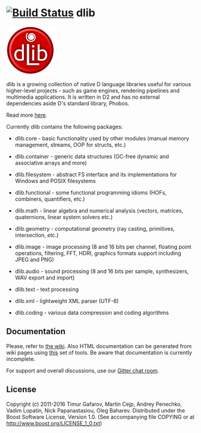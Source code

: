 [![Build Status](https://travis-ci.org/gecko0307/dlib.svg?branch=master)](https://travis-ci.org/gecko0307/dlib)
dlib
====
[![dlib-logo.png](/logo/dlib-logo.png)](/logo/dlib-logo.png)

dlib is a growing collection of native D language libraries useful for various higher-level projects - such as game engines, rendering pipelines and multimedia applications. It is written in D2 and has no external dependencies aside D's standard library, Phobos.

Read more [here](https://github.com/gecko0307/dlib/wiki).

Currently dlib contains the following packages:

* dlib.core - basic functionality used by other modules (manual memory management, streams, OOP for structs, etc.)

* dlib.container - generic data structures (GC-free dynamic and associative arrays and more)

* dlib.filesystem - abstract FS interface and its implementations for Windows and POSIX filesystems

* dlib.functional - some functional programming idioms (HOFs, combiners, quantifiers, etc.)

* dlib.math - linear algebra and numerical analysis (vectors, matrices, quaternions, linear system solvers etc.)

* dlib.geometry - computational geometry (ray casting, primitives, intersection, etc.)

* dlib.image - image processing (8 and 16 bits per channel, floating point operations, filtering, FFT, HDRI, graphics formats support including JPEG and PNG)

* dlib.audio - sound processing (8 and 16 bits per sample, synthesizers, WAV export and import)

* dlib.text - text processing

* dlib.xml - lightweight XML parser (UTF-8)

* dlib.coding - various data compression and coding algorithms

Documentation
-------------
Please, refer to [the wiki](https://github.com/gecko0307/dlib/wiki). Also HTML documentation can be generated from wiki pages using [this](https://github.com/gecko0307/dlib/tree/master/gendoc) set of tools. Be aware that documentation is currently incomplete.

For support and overall discussions, use our [Gitter chat room](https://gitter.im/gecko0307/dlib).

License
-------
Copyright (c) 2011-2016 Timur Gafarov, Martin Cejp, Andrey Penechko, Vadim Lopatin, Nick Papanastasiou, Oleg Baharev. Distributed under the Boost Software License, Version 1.0. (See accompanying file COPYING or at http://www.boost.org/LICENSE_1_0.txt)

